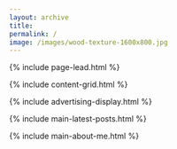 ```yaml
---
layout: archive
title:
permalink: /
image: /images/wood-texture-1600x800.jpg
---
```

{% include page-lead.html %}

{% include content-grid.html %}

{% include advertising-display.html %}

{% include main-latest-posts.html %}

{% include main-about-me.html %}
